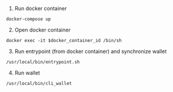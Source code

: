 1. Run docker container

`docker-compose up`

2. Open docker container

`docker exec -it $docker_container_id /bin/sh`

3. Run entrypoint (from docker container) and synchronize wallet

`/usr/local/bin/entrypoint.sh`

4. Run wallet

`/usr/local/bin/cli_wallet`
